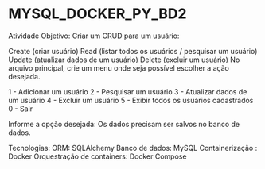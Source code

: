# MYSQL_DOCKER_PY_BD2

Atividade
Objetivo:
Criar um CRUD para um usuário:

Create (criar usuário)
Read (listar todos os usuários / pesquisar um usuário)
Update (atualizar dados de um usuário)
Delete (excluir um usuário)
No arquivo principal, crie um menu onde seja possível escolher a ação desejada.

1 - Adicionar um usuário
2 - Pesquisar um usuário
3 - Atualizar dados de um usuário
4 - Excluir um usuário
5 - Exibir todos os usuários cadastrados
0 - Sair

Informe a opção desejada:
Os dados precisam ser salvos no banco de dados.

Tecnologias:
ORM: SQLAlchemy
Banco de dados: MySQL
Containerização : Docker
Orquestração de containers: Docker Compose